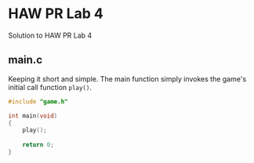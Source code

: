 # HAW PR Lab 4
Solution to HAW PR Lab 4

## main.c
Keeping it short and simple.
The main function simply invokes the game's initial call function `play()`.

```C
#include "game.h"

int main(void)
{
	play(); 
	
	return 0; 
}
```